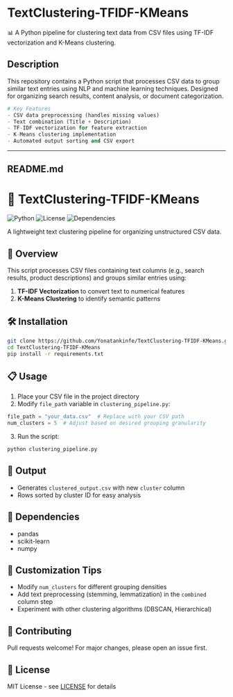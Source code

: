 # TextClustering-TFIDF-KMeans
📊 A Python pipeline for clustering text data from CSV files using TF-IDF vectorization and K-Means clustering.
## Description  
This repository contains a Python script that processes CSV data to group similar text entries using NLP and machine learning techniques. Designed for organizing search results, content analysis, or document categorization.  

```python
# Key Features
- CSV data preprocessing (handles missing values)
- Text combination (Title + Description)
- TF-IDF vectorization for feature extraction
- K-Means clustering implementation
- Automated output sorting and CSV export
```

---

## README.md

# 📂 TextClustering-TFIDF-KMeans

![Python](https://img.shields.io/badge/Python-3.8%2B-blue)
![License](https://img.shields.io/badge/License-MIT-green)
![Dependencies](https://img.shields.io/badge/dependencies-pandas%20|%20scikit--learn-orange)

A lightweight text clustering pipeline for organizing unstructured CSV data.

## 🚀 Overview
This script processes CSV files containing text columns (e.g., search results, product descriptions) and groups similar entries using:
1. **TF-IDF Vectorization** to convert text to numerical features
2. **K-Means Clustering** to identify semantic patterns

## 🛠️ Installation
```bash
git clone https://github.com/Yonatankinfe/TextClustering-TFIDF-KMeans.git
cd TextClustering-TFIDF-KMeans
pip install -r requirements.txt
```

## 📋 Usage
1. Place your CSV file in the project directory
2. Modify `file_path` variable in `clustering_pipeline.py`:
```python
file_path = "your_data.csv"  # Replace with your CSV path
num_clusters = 5  # Adjust based on desired grouping granularity
```
3. Run the script:
```bash
python clustering_pipeline.py
```

## 📂 Output
- Generates `clustered_output.csv` with new `cluster` column
- Rows sorted by cluster ID for easy analysis

## 🔧 Dependencies
- pandas
- scikit-learn
- numpy

## 🤖 Customization Tips
- Modify `num_clusters` for different grouping densities
- Add text preprocessing (stemming, lemmatization) in the `combined` column step
- Experiment with other clustering algorithms (DBSCAN, Hierarchical)

## 🤝 Contributing
Pull requests welcome! For major changes, please open an issue first.

## 📜 License
MIT License - see [LICENSE](LICENSE) for details
```
